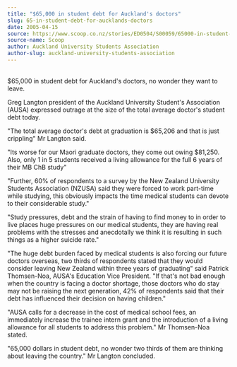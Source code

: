```yaml
---
title: "$65,000 in student debt for Auckland's doctors"
slug: 65-in-student-debt-for-aucklands-doctors
date: 2005-04-15
source: https://www.scoop.co.nz/stories/ED0504/S00059/65000-in-student-debt-for-aucklands-doctors.htm
source-name: Scoop
author: Auckland University Students Association
author-slug: auckland-university-students-association
---
```


<p><br>$65,000 in student debt for Auckland's doctors, no
wonder they want to leave.</p>

<p>Greg Langton president of the
Auckland University Student's Association (AUSA) expressed
outrage at the size of the total average doctor's student
debt today.</p>

<p>"The total average doctor's debt at graduation
is $65,206 and that is just crippling" Mr Langton
said.</p>

<p>"Its worse for our Maori graduate doctors, they come
out owing $81,250. Also, only 1 in 5 students received a
living allowance for the full 6 years of their MB ChB
study"</p>

<p>"Further, 60% of respondents to a survey by the New
Zealand University Students Association (NZUSA) said they
were forced to work part-time while studying, this obviously
impacts the time medical students can devote to their
considerable study."</p>

<p>"Study pressures, debt and the strain
of having to find money to in order to live places huge
pressures on our medical students, they are having real
problems with the stresses and anecdotally we think it is
resulting in such things as a higher suicide rate."</p>

<p>"The
huge debt burden faced by medical students is also forcing
our future doctors overseas, two thirds of respondents
stated that they would consider leaving New Zealand within
three years of graduating" said Patrick Thomsen-Noa, AUSA's
Education Vice President. "If that's not bad enough when the
country is facing a doctor shortage, those doctors who do
stay may not be raising the next generation, 42% of
respondents said that their debt has influenced their
decision on having children."</p>

<p>"AUSA calls for a decrease
in the cost of medical school fees, an immediately increase
the trainee intern grant and the introduction of a living
allowance for all students to address this problem." Mr
Thomsen-Noa stated.</p>

<p>"65,000 dollars in student debt, no
wonder two thirds of them are thinking about leaving the
country." Mr Langton concluded.  
<br><p>




<!--


